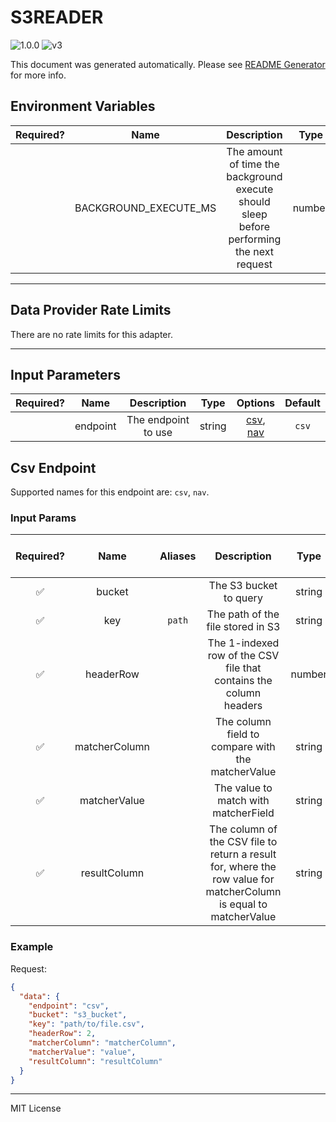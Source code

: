 # S3READER

![1.0.0](https://img.shields.io/github/package-json/v/smartcontractkit/external-adapters-js?filename=packages/sources/s3reader/package.json) ![v3](https://img.shields.io/badge/framework%20version-v3-blueviolet)

This document was generated automatically. Please see [README Generator](../../scripts#readme-generator) for more info.

## Environment Variables

| Required? |         Name          |                                        Description                                        |  Type  | Options | Default |
| :-------: | :-------------------: | :---------------------------------------------------------------------------------------: | :----: | :-----: | :-----: |
|           | BACKGROUND_EXECUTE_MS | The amount of time the background execute should sleep before performing the next request | number |         | `10000` |

---

## Data Provider Rate Limits

There are no rate limits for this adapter.

---

## Input Parameters

| Required? |   Name   |     Description     |  Type  |                  Options                   | Default |
| :-------: | :------: | :-----------------: | :----: | :----------------------------------------: | :-----: |
|           | endpoint | The endpoint to use | string | [csv](#csv-endpoint), [nav](#csv-endpoint) |  `csv`  |

## Csv Endpoint

Supported names for this endpoint are: `csv`, `nav`.

### Input Params

| Required? |     Name      | Aliases |                                                    Description                                                    |  Type  | Options | Default | Depends On | Not Valid With |
| :-------: | :-----------: | :-----: | :---------------------------------------------------------------------------------------------------------------: | :----: | :-----: | :-----: | :--------: | :------------: |
|    ✅     |    bucket     |         |                                              The S3 bucket to query                                               | string |         |         |            |                |
|    ✅     |      key      | `path`  |                                         The path of the file stored in S3                                         | string |         |         |            |                |
|    ✅     |   headerRow   |         |                        The 1-indexed row of the CSV file that contains the column headers                         | number |         |         |            |                |
|    ✅     | matcherColumn |         |                                 The column field to compare with the matcherValue                                 | string |         |         |            |                |
|    ✅     | matcherValue  |         |                                       The value to match with matcherField                                        | string |         |         |            |                |
|    ✅     | resultColumn  |         | The column of the CSV file to return a result for, where the row value for matcherColumn is equal to matcherValue | string |         |         |            |                |

### Example

Request:

```json
{
  "data": {
    "endpoint": "csv",
    "bucket": "s3_bucket",
    "key": "path/to/file.csv",
    "headerRow": 2,
    "matcherColumn": "matcherColumn",
    "matcherValue": "value",
    "resultColumn": "resultColumn"
  }
}
```

---

MIT License
